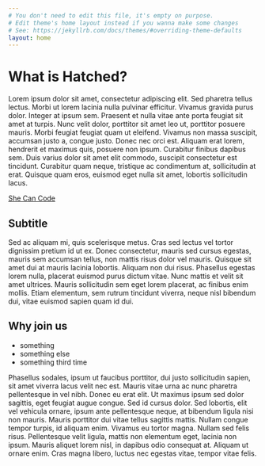 ```yaml
---
# You don't need to edit this file, it's empty on purpose.
# Edit theme's home layout instead if you wanna make some changes
# See: https://jekyllrb.com/docs/themes/#overriding-theme-defaults
layout: home
---
```


# What is Hatched?
Lorem ipsum dolor sit amet, consectetur adipiscing elit. Sed pharetra tellus
lectus. Morbi ut lorem lacinia nulla pulvinar efficitur. Vivamus gravida purus
dolor. Integer at ipsum sem. Praesent et nulla vitae ante porta feugiat sit amet
at turpis. Nunc velit dolor, porttitor sit amet leo ut, porttitor posuere
mauris. Morbi feugiat feugiat quam ut eleifend. Vivamus non massa suscipit,
accumsan justo a, congue justo. Donec nec orci est. Aliquam erat lorem,
hendrerit et maximus quis, posuere non ipsum. Curabitur finibus dapibus sem.
Duis varius dolor sit amet elit commodo, suscipit consectetur est tincidunt.
Curabitur quam neque, tristique ac condimentum at, sollicitudin at erat. Quisque
quam eros, euismod eget nulla sit amet, lobortis sollicitudin lacus.

[She Can Code](//shecancode.io)

## Subtitle
Sed ac aliquam mi, quis scelerisque metus. Cras sed lectus vel tortor dignissim
pretium id ut ex. Donec consectetur, mauris sed cursus egestas, mauris sem
accumsan tellus, non mattis risus dolor vel mauris. Quisque sit amet dui at
mauris lacinia lobortis. Aliquam non dui risus. Phasellus egestas lorem nulla,
placerat euismod purus dictum vitae. Nunc mattis et velit sit amet ultrices.
Mauris sollicitudin sem eget lorem placerat, ac finibus enim mollis. Etiam
elementum, sem rutrum tincidunt viverra, neque nisl bibendum dui, vitae euismod
sapien quam id dui.

## Why join us
* something
* something else
* something third time

Phasellus sodales, ipsum ut faucibus porttitor, dui justo sollicitudin sapien,
sit amet viverra lacus velit nec est. Mauris vitae urna ac nunc pharetra
pellentesque in vel nibh. Donec eu erat elit. Ut maximus ipsum sed dolor
sagittis, eget feugiat augue congue. Sed id cursus dolor. Sed lobortis, elit vel
vehicula ornare, ipsum ante pellentesque neque, at bibendum ligula nisi non
mauris. Mauris porttitor dui vitae tellus sagittis mattis. Nullam congue tempor
turpis, id aliquam enim. Vivamus eu tortor magna. Nullam sed felis risus.
Pellentesque velit ligula, mattis non elementum eget, lacinia non ipsum. Mauris
aliquet lorem nisl, in dapibus odio consequat at. Aliquam ut ornare enim. Cras
magna libero, luctus nec egestas vitae, tempor vitae felis.
